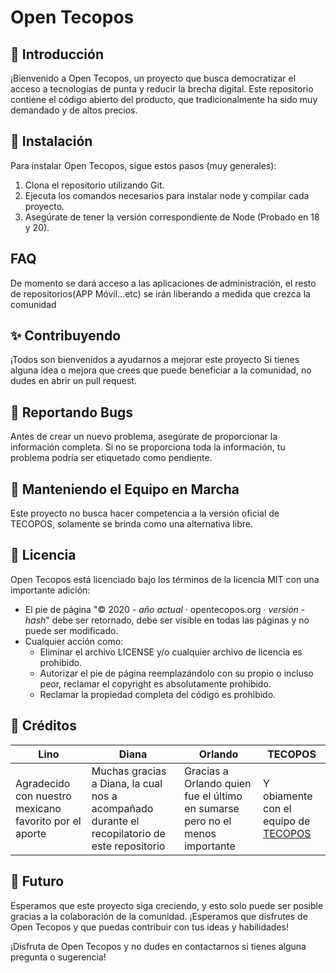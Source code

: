 # Open Tecopos

## 📖 Introducción

¡Bienvenido a Open Tecopos, un proyecto que busca democratizar el acceso a tecnologías de punta y reducir la brecha digital. Este repositorio contiene el código abierto del  producto, que tradicionalmente ha sido muy demandado y de altos precios.

## 💾 Instalación

Para instalar Open Tecopos, sigue estos pasos (muy generales):

1. Clona el repositorio utilizando Git.
2. Ejecuta los comandos necesarios para instalar node y compilar cada proyecto.
3. Asegúrate de tener la versión correspondiente de Node (Probado en 18 y 20).
## FAQ
De momento se dará acceso a las aplicaciones de administración, el resto de repositorios(APP Móvil...etc) se irán liberando a medida que crezca la comunidad
## ✨ Contribuyendo

¡Todos son bienvenidos a ayudarnos a mejorar este proyecto Si tienes alguna idea o mejora que crees que puede beneficiar a la comunidad, no dudes en abrir un pull request.

## 🐛 Reportando Bugs

Antes de crear un nuevo problema, asegúrate de proporcionar la información completa. Si no se proporciona toda la información, tu problema podría ser etiquetado como pendiente.

## 🏃 Manteniendo el Equipo en Marcha

Este proyecto no busca hacer competencia a la versión oficial de TECOPOS, solamente se brinda como una alternativa libre.

## 📄 Licencia

Open Tecopos está licenciado bajo los términos de la licencia MIT con una importante adición:

- El pie de página "© 2020 - *año actual* · opentecopos.org · *versión* - *hash*" debe ser retornado, debe ser visible en todas las páginas y no puede ser modificado.
- Cualquier acción como:
  - Eliminar el archivo LICENSE y/o cualquier archivo de licencia es prohibido.
  - Autorizar el pie de página reemplazándolo con su propio o incluso peor, reclamar el copyright es absolutamente prohibido.
  - Reclamar la propiedad completa del código es prohibido.

## 🙏 Créditos

|Lino|Diana|Orlando|TECOPOS|
|--|--|--|---|
|Agradecido con nuestro mexicano favorito por el aporte|Muchas gracias a Diana, la cual nos a acompañado durante el recopilatorio de este repositorio|Gracias a Orlando quien fue el último en sumarse pero no el menos importante|Y obiamente con el equipo de [TECOPOS](https://www.tecopos.com/)|...

## 📄 Futuro

Esperamos que este proyecto siga creciendo, y esto solo puede ser posible gracias a la colaboración de la comunidad. ¡Esperamos que disfrutes de Open Tecopos y que puedas contribuir con tus ideas y habilidades!

¡Disfruta de Open Tecopos y no dudes en contactarnos si tienes alguna pregunta o sugerencia!
